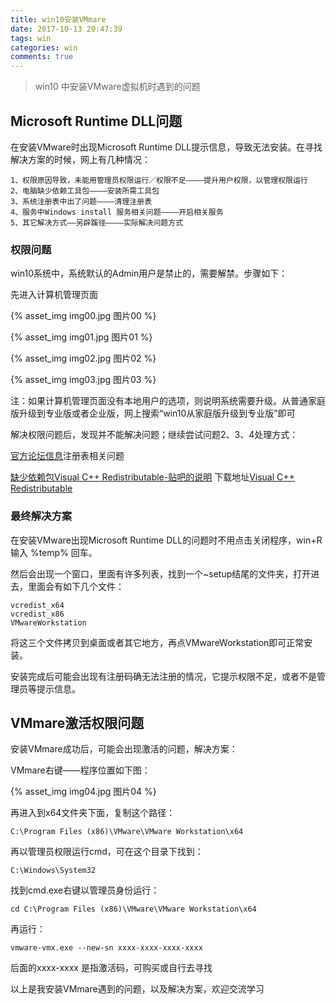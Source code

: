 ```yaml
---
title: win10安装VMmare
date: 2017-10-13 20:47:39
tags: win
categories: win
comments: true
---
```


> win10 中安装VMware虚拟机时遇到的问题


## Microsoft Runtime DLL问题

在安装VMware时出现Microsoft Runtime DLL提示信息，导致无法安装。在寻找解决方案的时候，网上有几种情况：
<!--more-->
    1、权限原因导致，未能用管理员权限运行／权限不足————提升用户权限，以管理权限运行
    2、电脑缺少依赖工具包————安装所需工具包
    3、系统注册表中出了问题————清理注册表
    4、服务中Windows install 服务相关问题————开启相关服务
    5、其它解决方式——另辟蹊径————实际解决问题方式
    
### 权限问题

win10系统中，系统默认的Admin用户是禁止的，需要解禁。步骤如下：

先进入计算机管理页面

{% asset_img img00.jpg 图片00 %}

{% asset_img img01.jpg 图片01 %}

{% asset_img img02.jpg 图片02 %}

{% asset_img img03.jpg 图片03 %}

注：如果计算机管理页面没有本地用户的选项，则说明系统需要升级。从普通家庭版升级到专业版或者企业版，网上搜索“win10从家庭版升级到专业版”即可

解决权限问题后，发现并不能解决问题；继续尝试问题2、3、4处理方式：

[官方论坛信息](https://kb.vmware.com/selfservice/microsites/search.do?language=en_US&cmd=displayKC&externalId=2078258)注册表相关问题


[缺少依赖包Visual C++ Redistributable-贴吧的说明](https://tieba.baidu.com/p/4236344841) 下载地址[Visual C++ Redistributable](https://www.microsoft.com/zh-cn/download/details.aspx?id=48145)

### 最终解决方案

在安装VMware出现Microsoft Runtime DLL的问题时不用点击关闭程序，win+R 输入 %temp% 回车。

然后会出现一个窗口，里面有许多列表，找到一个~setup结尾的文件夹，打开进去，里面会有如下几个文件：

    vcredist_x64
    vcredist_x86
    VMwareWorkstation

将这三个文件拷贝到桌面或者其它地方，再点VMwareWorkstation即可正常安装。

安装完成后可能会出现有注册码确无法注册的情况，它提示权限不足，或者不是管理员等提示信息。


## VMmare激活权限问题

安装VMmare成功后，可能会出现激活的问题，解决方案：

VMmare右键——程序位置如下图：

{% asset_img img04.jpg 图片04 %}

再进入到x64文件夹下面，复制这个路径：

    C:\Program Files (x86)\VMware\VMware Workstation\x64
    
再以管理员权限运行cmd，可在这个目录下找到：

    C:\Windows\System32
    
找到cmd.exe右键以管理员身份运行：

    cd C:\Program Files (x86)\VMware\VMware Workstation\x64
    
再运行：

    vmware-vmx.exe --new-sn xxxx-xxxx-xxxx-xxxx

后面的xxxx-xxxx 是指激活码，可购买或自行去寻找

以上是我安装VMmare遇到的问题，以及解决方案，欢迎交流学习




